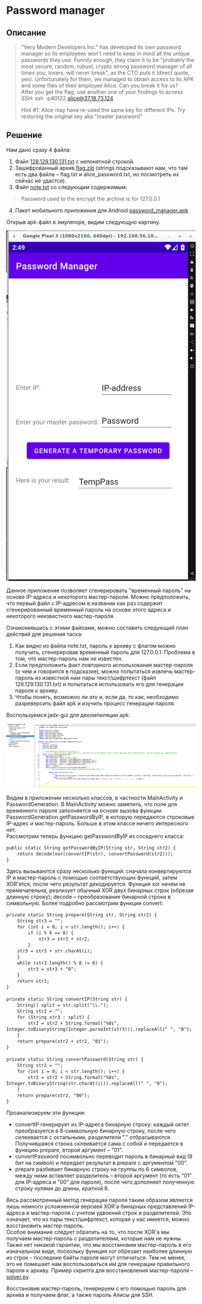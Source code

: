 # Password manager

## Описание

> "Very Modern Developers Inc." has developed its own password manager so its employees won't need to keep in mind all the unique passwords they use. 
> Funnily enough, they claim it to be "probably the most secure, random, robust, crypto strong password manager of all times you, losers, will never break", as the CTO puts it (direct quote, yes). 
> Unfortunately for them, we managed to obtain access to its APK and some files of their employee Alice. Can you break it for us?  
> After you get the flag, use another one of your findings to access SSH: ssh -p40122 alice@37.18.73.124 
> 
> Hint #1: Alice may have re-used the same key for different IPs. Try restoring the original key aka "master password"

## Решение

Нам дано сразу 4 файла:

1. Файл [128.129.130.131.txt](128.129.130.131.txt) с непонятной строкой.
2. Зашифрованный архив [flag.zip](flag.zip) (strings подсказывают нам, что там есть два файла – flag.txt и alice_password.txt, но посмотреть их сейчас не удастся).
3. Файл [note.txt](note.txt) со следующим содержимым:

> Password used to the encrypt the archive is for 127.0.0.1

4. Пакет мобильного приложения для Android [password_manager.apk](password_manager.apk)

Открыв apk-файл в эмуляторе, видим следующую картину.


![password_1](img/password_1.png)


Данное приложение позволяет сгенерировать "временный пароль" на основе IP-адреса и некоторого мастер-пароля. Можно предположить, что первый файл с IP-адресом в названии как раз содержит сгенерированный временный пароль на основе этого адреса и некоторого неизвестного мастер-пароля.

Ознакомившись с этими файлами, можно составить следующий план действий для решения таска:

1. Как видно из файла note.txt, пароль к архиву с флагом можно получить, сгенерировав временный пароль для 127.0.0.1. Проблема в том, что мастер-пароль нам не известен.
2. Если предположить факт повторного использования мастер-пароля (о чем и говорится в подсказке), можно попытаться извлечь мастер-пароль из известной нам пары текст/шифртекст (файл 128.129.130.131.txt) и попытаться использовать его для генерации пароля к архиву.
3. Чтобы понять, возможно ли это и, если да, то как, необходимо разреверсить файл apk и изучить процесс генерации пароля.

Воспользуемся jadx-gui для декомпиляции apk:


![password_2](img/password_2.png)


Видим в приложении несколько классов, в частности MainActivity и PasswordGeneration. В MainActivity можно заметить, что поле для временного пароля заполняется на основе вызова функции PasswordGeneration.getPasswordByIP, в которую передаются строковые IP-адрес и мастер-пароль. Больше в этом классе ничего интересного нет.  
Рассмотрим теперь функцию getPasswordByIP из соседнего класса:

	public static String getPasswordByIP(String str, String str2) {
		return decode(xor(convertIP(str), convertPassword(str2)));
	}

Здесь вызываются сразу несколько функций: сначала конвертируются IP и мастер-пароль с помощью соответствующих функций, затем XOR'ятся, после чего результат декодируется. Функция xor ничем не примечательна, реализует обычный XOR двух бинарных строк (обрезая длинную строку); decode – преобразование бинарной строки в символьную. Более подробно рассмотрим функции convert:

	private static String prepare(String str, String str2) {
		String str3 = "";
		for (int i = 0; i < str.length(); i++) {
			if (i % 6 == 0) {
				str3 = str3 + str2;
			}
		str3 = str3 + str.charAt(i);
		}
		while (str3.length() % 8 != 0) {
			str3 = str3 + "0";
		}
		return str3;
	}
	
	private static String convertIP(String str) {
		String[] split = str.split("\\.");
		String str2 = "";
		for (String str3 : split) {
			str2 = str2 + String.format("%8s", Integer.toBinaryString(Integer.parseInt(str3))).replaceAll(" ", "0");
		}
		return prepare(str2 + str2, "01");
	}
	
	private static String convertPassword(String str) {
		String str2 = "";
		for (int i = 0; i < str.length(); i++) {
			str2 = str2 + String.format("%8s", Integer.toBinaryString(str.charAt(i))).replaceAll(" ", "0");
		}
		return prepare(str2, "00");
	}

Проанализируем эти функции:

- convertIP генерирует из IP-адреса бинарную строку: каждый октет преобразуется в 8-символьную бинарную строку, после чего склеивается с остальными, разделители "." отбрасываются. Получившаяся строка склеивается сама с собой и передается в функцию prepare, второй аргумент – "01".
- convertPassword посимвольно переводит пароль в бинарный вид (8 бит на символ) и передает результат в prepare с аргументом "00".
- prepare разбивает бинарную строку на группы по 6 символов, между ними вставляет разделитель – второй аргумент (то есть "01" для IP-адреса и "00" для пароля), после чего дополняет полученную строку нулями до длины, кратной 8.

Весь рассмотренный метод генерации пароля таким образом является лишь немного усложненной версией XOR'а бинарных представлений IP-адреса и мастер-пароля с учетом удвоений строк и разделителей. Это означает, что из пары текст/шифртекст, которая у нас имеется, можно восстановить мастер-пароль.  
Особое внимание следует обратить на то, что после XOR'а мы получаем мастер-пароль с разделителями, которые нам не нужны. Также нет никакой гарантии, что мы восстановим мастер-пароль в его изначальном виде, поскольку функция xor обрезает наиболее длинную из строк – последние байты пароля могут отличаться. Тем не менее, это не помешает нам воспользоваться им для генерации правильного пароля к архиву. Пример скрипта для восстановления мастер-пароля – [solver.py](solver.py).

Восстановив мастер-пароль, генерируем с его помощью пароль для архива и получаем флаг, а также пароль Алисы для SSH.
